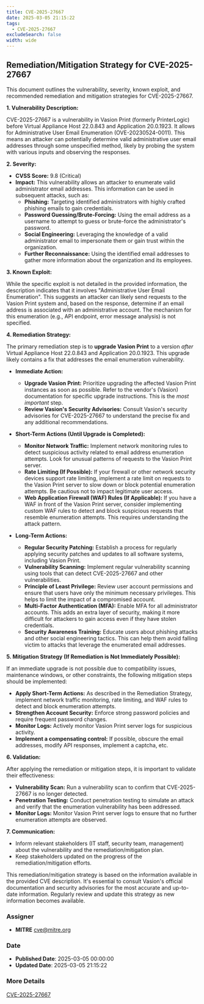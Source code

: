 ```yaml
---
title: CVE-2025-27667
date: 2025-03-05 21:15:22
tags:
  - CVE-2025-27667
excludeSearch: false
width: wide
---
```


## Remediation/Mitigation Strategy for CVE-2025-27667

This document outlines the vulnerability, severity, known exploit, and recommended remediation and mitigation strategies for CVE-2025-27667.

**1. Vulnerability Description:**

CVE-2025-27667 is a vulnerability in Vasion Print (formerly PrinterLogic) before Virtual Appliance Host 22.0.843 and Application 20.0.1923.  It allows for Administrative User Email Enumeration (OVE-20230524-0011).  This means an attacker can potentially determine valid administrative user email addresses through some unspecified method, likely by probing the system with various inputs and observing the responses.

**2. Severity:**

*   **CVSS Score:** 9.8 (Critical)
*   **Impact:** This vulnerability allows an attacker to enumerate valid administrator email addresses. This information can be used in subsequent attacks, such as:
    *   **Phishing:**  Targeting identified administrators with highly crafted phishing emails to gain credentials.
    *   **Password Guessing/Brute-Forcing:**  Using the email address as a username to attempt to guess or brute-force the administrator's password.
    *   **Social Engineering:**  Leveraging the knowledge of a valid administrator email to impersonate them or gain trust within the organization.
    *   **Further Reconnaissance:**  Using the identified email addresses to gather more information about the organization and its employees.

**3. Known Exploit:**

While the specific exploit is not detailed in the provided information, the description indicates that it involves "Administrative User Email Enumeration".  This suggests an attacker can likely send requests to the Vasion Print system and, based on the response, determine if an email address is associated with an administrative account.  The mechanism for this enumeration (e.g., API endpoint, error message analysis) is not specified.

**4. Remediation Strategy:**

The primary remediation step is to **upgrade Vasion Print** to a version *after* Virtual Appliance Host 22.0.843 and Application 20.0.1923.  This upgrade likely contains a fix that addresses the email enumeration vulnerability.

*   **Immediate Action:**
    *   **Upgrade Vasion Print:**  Prioritize upgrading the affected Vasion Print instances as soon as possible. Refer to the vendor's (Vasion) documentation for specific upgrade instructions.  This is the *most important* step.
    *   **Review Vasion's Security Advisories:**  Consult Vasion's security advisories for CVE-2025-27667 to understand the precise fix and any additional recommendations.

*   **Short-Term Actions (Until Upgrade is Completed):**
    *   **Monitor Network Traffic:**  Implement network monitoring rules to detect suspicious activity related to email address enumeration attempts.  Look for unusual patterns of requests to the Vasion Print server.
    *   **Rate Limiting (If Possible):**  If your firewall or other network security devices support rate limiting, implement a rate limit on requests to the Vasion Print server to slow down or block potential enumeration attempts.  Be cautious not to impact legitimate user access.
    *   **Web Application Firewall (WAF) Rules (If Applicable):**  If you have a WAF in front of the Vasion Print server, consider implementing custom WAF rules to detect and block suspicious requests that resemble enumeration attempts.  This requires understanding the attack pattern.

*   **Long-Term Actions:**
    *   **Regular Security Patching:**  Establish a process for regularly applying security patches and updates to all software systems, including Vasion Print.
    *   **Vulnerability Scanning:**  Implement regular vulnerability scanning using tools that can detect CVE-2025-27667 and other vulnerabilities.
    *   **Principle of Least Privilege:**  Review user account permissions and ensure that users have only the minimum necessary privileges.  This helps to limit the impact of a compromised account.
    *   **Multi-Factor Authentication (MFA):**  Enable MFA for all administrator accounts.  This adds an extra layer of security, making it more difficult for attackers to gain access even if they have stolen credentials.
    *   **Security Awareness Training:**  Educate users about phishing attacks and other social engineering tactics.  This can help them avoid falling victim to attacks that leverage the enumerated email addresses.

**5. Mitigation Strategy (If Remediation is Not Immediately Possible):**

If an immediate upgrade is not possible due to compatibility issues, maintenance windows, or other constraints, the following mitigation steps should be implemented:

*   **Apply Short-Term Actions:**  As described in the Remediation Strategy, implement network traffic monitoring, rate limiting, and WAF rules to detect and block enumeration attempts.
*   **Strengthen Account Security:**  Enforce strong password policies and require frequent password changes.
*   **Monitor Logs:**  Actively monitor Vasion Print server logs for suspicious activity.
*   **Implement a compensating control:** If possible, obscure the email addresses, modify API responses, implement a captcha, etc.

**6. Validation:**

After applying the remediation or mitigation steps, it is important to validate their effectiveness:

*   **Vulnerability Scan:**  Run a vulnerability scan to confirm that CVE-2025-27667 is no longer detected.
*   **Penetration Testing:**  Conduct penetration testing to simulate an attack and verify that the enumeration vulnerability has been addressed.
*   **Monitor Logs:**  Monitor Vasion Print server logs to ensure that no further enumeration attempts are observed.

**7. Communication:**

*   Inform relevant stakeholders (IT staff, security team, management) about the vulnerability and the remediation/mitigation plan.
*   Keep stakeholders updated on the progress of the remediation/mitigation efforts.

This remediation/mitigation strategy is based on the information available in the provided CVE description. It's essential to consult Vasion's official documentation and security advisories for the most accurate and up-to-date information.  Regularly review and update this strategy as new information becomes available.

### Assigner
- **MITRE** <cve@mitre.org>

### Date
- **Published Date**: 2025-03-05 00:00:00
- **Updated Date**: 2025-03-05 21:15:22

### More Details
[CVE-2025-27667](https://www.cvedetails.com/cve/CVE-2025-27667)